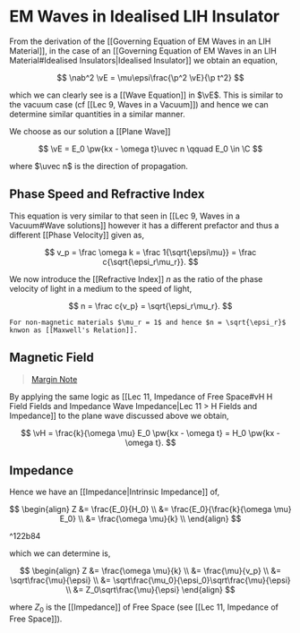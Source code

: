 # EM Waves in Idealised LIH Insulator

From the derivation of the [[Governing Equation of EM Waves in an LIH Material]], in the case of an [[Governing Equation of EM Waves in an LIH Material#Idealised Insulators|Idealised Insulator]] we obtain an equation,

$$
\nab^2 \vE =
\mu\epsi\frac{\p^2 \vE}{\p t^2}
$$

which we can clearly see is a [[Wave Equation]] in $\vE$. This is similar to the vacuum case (cf [[Lec 9, Waves in a Vacuum]]) and hence we can determine similar quantities in a similar manner.

We choose as our solution a [[Plane Wave]]

$$
\vE = E_0 \pw{kx - \omega t}\uvec n
\qquad E_0 \in \C
$$

where $\uvec n$ is the direction of propagation.

## Phase Speed and Refractive Index

This equation is very similar to that seen in [[Lec 9, Waves in a Vacuum#Wave solutions]] however it has a different prefactor and thus a different [[Phase Velocity]] given as,

$$ v_p = \frac \omega k = \frac 1{\sqrt{\epsi\mu}} = \frac c{\sqrt{\epsi_r\mu_r}}. $$

We now introduce the [[Refractive Index]] $n$ as the ratio of the phase velocity of light in a medium to the speed of light,

$$
n = \frac c{v_p} = \sqrt{\epsi_r\mu_r}.
$$

```ad-note
For non-magnetic materials $\mu_r = 1$ and hence $n = \sqrt{\epsi_r}$ knwon as [[Maxwell's Relation]].
```

## Magnetic Field

> [Margin Note](marginnote3app://note/2EDA3946-9AC0-459E-9C86-A99CBF90C797)

By applying the same logic as [[Lec 11, Impedance of Free Space#vH H Field Fields and Impedance Wave Impedance|Lec 11 > H Fields and Impedance]] to the plane wave discussed above we obtain,

$$
\vH = \frac{k}{\omega \mu} E_0 \pw{kx - \omega t} = H_0 \pw{kx - \omega t}.
$$

## Impedance

Hence we have an [[Impedance|Intrinsic Impedance]] of,

$$
\begin{align}
Z
&= \frac{E_0}{H_0} \\
&= \frac{E_0}{\frac{k}{\omega \mu} E_0} \\
&= \frac{\omega \mu}{k} \\
\end{align}
$$

^122b84

which we can determine is,

$$
\begin{align}
Z
&= \frac{\omega \mu}{k} \\
&= \frac{\mu}{v_p} \\
&= \sqrt\frac{\mu}{\epsi} \\
&= \sqrt\frac{\mu_0}{\epsi_0}\sqrt\frac{\mu}{\epsi} \\
&= Z_0\sqrt\frac{\mu}{\epsi}
\end{align}
$$

where $Z_0$ is the [[Impedance]] of Free Space (see [[Lec 11, Impedance of Free Space]]).
